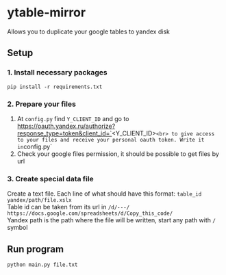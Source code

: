 # ytable-mirror
Allows you to duplicate your google tables to yandex disk

## Setup
### 1. Install necessary packages
   ```pip install -r requirements.txt```

### 2. Prepare your files
1) At `config.py` find `Y_CLIENT_ID` and go to https://oauth.yandex.ru/authorize?response_type=token&client_id=`<Y_CLIENT_ID>` <br> to give access to your files and receive your personal oauth token. Write it in `config.py`
2) Check your google files permission, it should be possible to get files by url

### 3. Create special data file
Create a text file. Each line of what should have this format: `table_id yandex/path/file.xslx`<br> 
Table id can be taken from its url in `/d/---/` `https://docs.google.com/spreadsheets/d/Copy_this_code/`<br>
Yandex path is the path where the file will be written, start any path with `/` symbol

## Run program
`python main.py file.txt`